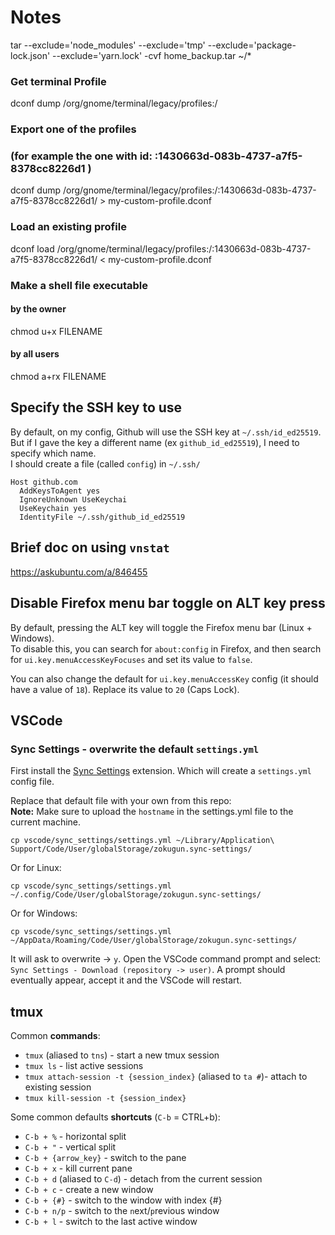 # Notes
tar --exclude='node_modules' --exclude='tmp' --exclude='package-lock.json' --exclude='yarn.lock' -cvf home_backup.tar ~/*

### Get terminal Profile
dconf dump /org/gnome/terminal/legacy/profiles:/

### Export one of the profiles 
### (for example the one with id: :1430663d-083b-4737-a7f5-8378cc8226d1 )
dconf dump /org/gnome/terminal/legacy/profiles:/:1430663d-083b-4737-a7f5-8378cc8226d1/ > my-custom-profile.dconf

### Load an existing profile
dconf load /org/gnome/terminal/legacy/profiles:/:1430663d-083b-4737-a7f5-8378cc8226d1/ < my-custom-profile.dconf

### Make a shell file executable 
#### by the owner
chmod u+x FILENAME
#### by all users
chmod a+rx FILENAME

## Specify the SSH key to use
By default, on my config, Github will use the SSH key at `~/.ssh/id_ed25519`.
But if I gave the key a different name (ex `github_id_ed25519`), I need to specify which name.   
I should create a file (called `config`) in `~/.ssh/`

```
Host github.com
  AddKeysToAgent yes
  IgnoreUnknown UseKeychai
  UseKeychain yes
  IdentityFile ~/.ssh/github_id_ed25519

```

## Brief doc on using `vnstat`
https://askubuntu.com/a/846455

## Disable Firefox menu bar toggle on ALT key press
By default, pressing the ALT key will toggle the Firefox menu bar (Linux + Windows).   
To disable this, you can search for `about:config` in Firefox, and then search for `ui.key.menuAccessKeyFocuses` and set its value to `false`.   

You can also change the default for `ui.key.menuAccessKey` config (it should have a value of `18`). Replace its value to `20` (Caps Lock).

## VSCode
### Sync Settings - overwrite the default `settings.yml`
First install the [Sync Settings](https://github.com/zokugun/vscode-sync-settings) extension. Which will create a `settings.yml` config file.

Replace that default file with your own from this repo:   
**Note:** Make sure to upload the `hostname` in the settings.yml file to the current machine.

```
cp vscode/sync_settings/settings.yml ~/Library/Application\ Support/Code/User/globalStorage/zokugun.sync-settings/
```
Or for Linux:
```
cp vscode/sync_settings/settings.yml ~/.config/Code/User/globalStorage/zokugun.sync-settings/  
```
Or for Windows:
```
cp vscode/sync_settings/settings.yml   ~/AppData/Roaming/Code/User/globalStorage/zokugun.sync-settings/
```

It will ask to overwrite -> `y`. Open the VSCode command prompt and select: `Sync Settings - Download (repository -> user)`. A prompt should eventually appear, accept it and the VSCode will restart.

## tmux
Common **commands**:
- `tmux` (aliased to `tns`) - start a new tmux session
- `tmux ls` - list active sessions
- `tmux attach-session -t {session_index}` (aliased to `ta #`)- attach to existing session
- `tmux kill-session -t {session_index}`

Some common defaults **shortcuts** (`C-b` = CTRL+b):
- `C-b + %` - horizontal split
- `C-b + "` - vertical split
- `C-b + {arrow_key}` - switch to the pane
- `C-b + x` - kill current pane
- `C-b + d` (aliased to `C-d`) - detach from the current session
- `C-b + c` - create a new window
- `C-b + {#}` - switch to the window with index {#}
- `C-b + n/p` - switch to the `n`ext/`p`revious window
- `C-b + l` - switch to the last active window

